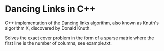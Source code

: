 # Dancing Links in C++
C++ implementation of the Dancing links algorithm, also known as Knuth's algorithm X, discovered by Donald Knuth.

Solves the exact cover problem in the form of a sparse matrix where the first line is the number of columns, see example.txt.